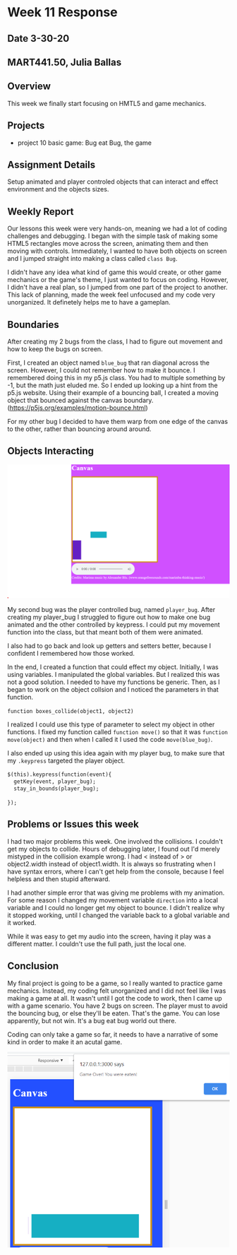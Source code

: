 # Week 11 Response
## Date 3-30-20
## MART441.50, Julia Ballas


## Overview

This week we finally start focusing on HMTL5 and game mechanics.

## Projects

- project 10 basic game: Bug eat Bug, the game

## Assignment Details

Setup animated and player controled objects that can interact and effect environment and the objects sizes.


## Weekly Report

Our lessons this week were very hands-on, meaning we had a lot of coding challenges and debugging. I began with the simple task of making some HTML5 rectangles move across the screen, animating them and then moving with controls. Immediately, I wanted to have both objects on screen and I jumped straight into making a class called `class Bug`.

I didn't have any idea what kind of game this would create, or other game mechanics or the game's theme, I just wanted to focus on coding. However, I didn't have a real plan, so I jumped from one part of the project to another. This lack of planning, made the week feel unfocused and my code very unorganized. It definetely helps me to have a gameplan.

## Boundaries

After creating my 2 bugs from the class, I had to figure out movement and how to keep the bugs on screen.

First, I created an object named `blue_bug` that ran diagonal across the screen. However, I could not remember how to make it bounce. I remembered doing this in my p5.js class. You had to multiple something by -1, but the math just eluded me. So I ended up looking up a hint from the p5.js website. Using their example of a bouncing ball, I created a moving object that bounced against the canvas boundary. (https://p5js.org/examples/motion-bounce.html)

For my other bug I decided to have them warp from one edge of the canvas to the other, rather than bouncing around around.

## Objects Interacting
![screenshot of errors](./images/screenshot_2boxes.png)

My second bug was the player controlled bug, named `player_bug`. After creating my player_bug I struggled to figure out how to make one bug animated and the other controlled by keypress. I could put my movement function into the class, but that meant both of them were animated.

I also had to go back and look up getters and setters better, because I confident I remembered how those worked.

In the end, I created a function that could effect my object. Initially, I was using  variables. I manipulated the global variables. But I realized this was not a good solution. I needed to have my functions be generic. Then, as I began to work on the object collsion and I noticed the parameters in that function.

`function boxes_collide(object1, object2)`

I realized I could use this type of parameter to select my object in other functions. I fixed my function called `function move()` so that it was `function move(object)` and then when I called it I used the code `move(blue_bug)`.

I also ended up using this idea again with my player bug, to make sure that my `.keypress` targeted the player object.

```JS
$(this).keypress(function(event){
  getKey(event, player_bug);
  stay_in_bounds(player_bug);

});
```


## Problems or Issues this week
I had two major problems this week. One involved the collisions. I couldn't get my objects to collide. Hours of debugging later, I found out I'd merely mistyped in the collision example wrong. I had < instead of > or object2.width instead of object1.width. It is always so frustrating when I have syntax errors, where I can't get help from the console, because I feel helpless and then stupid afterward.

I had another simple error that was giving me problems with my animation. For some reason I changed my movement variable `direction` into a local variable and I could no longer get my object to bounce. I didn't realize why it stopped working, until I changed the variable back to a global variable and it worked.

While it was easy to get my audio into the screen, having it play was a different matter. I couldn't use the full path, just the local one.

## Conclusion
My final project is going to be a game, so I really wanted to practice game mechanics. Instead, my coding felt unorganized and I did not feel like I was making a game at all. It wasn't until I got the code to work, then I came up with a game scenario. You have 2 bugs on screen. The player must to avoid the bouncing bug, or else they'll be eaten. That's the game. You can lose apparently, but not win. It's a bug eat bug world out there.

Coding can only take a game so far, it needs to have a narrative of some kind in order to make it an acutal game.

![screenshot of errors](./images/screenshot_gameover.png)
